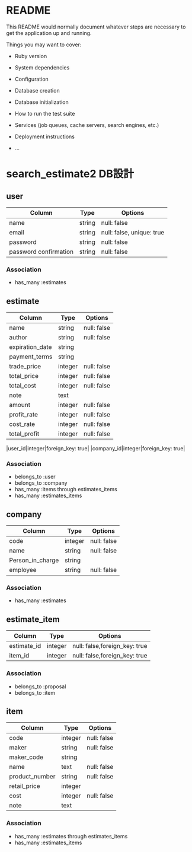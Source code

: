 # README

This README would normally document whatever steps are necessary to get the
application up and running.

Things you may want to cover:

* Ruby version

* System dependencies

* Configuration

* Database creation

* Database initialization

* How to run the test suite

* Services (job queues, cache servers, search engines, etc.)

* Deployment instructions

* ...
# search_estimate2 DB設計

## user
|Column|Type|Options|
|------|----|-------|
|name|string|null: false|
|email|string|null: false, unique: true|
|password|string|null: false|
|password confirmation|string|null: false|
### Association
- has_many :estimates

## estimate
|Column|Type|Options|
|------|----|-------|
|name|string|null: false||           [](1.案件名)
|author|string|null: false||         [](2.作成者)
|expiration_date|string||            [](3.見積有効期限)
|payment_terms|string||              [](4.支払条件)
|trade_price|integer|null: false|    [](5.卸価格)
|total_price|integer|null: false|    [](6.卸価格合計)
|total_cost|integer|null: false|     [](7.原価合計)
|note|text||                         [](8.備考)
|amount|integer|null: false|         [](9.量)
|profit_rate|integer|null: false|    [](10.粗利率)
|cost_rate|integer|null: false|      [](11.原価率)
|total_profit|integer|null: false|   [](12.粗利合計)

|user_id|integer|foreign_key: true|
|company_id|integer|foreign_key: true|
### Association
- belongs_to :user
- belongs_to :company
- has_many :items through estimates_items
- has_many :estimates_items

## company
|Column|Type|Options|
|------|----|-------|
|code|integer|null: false|           [](1.店コード)
|name|string|null: false|            [](2.販売店名)
|Person_in_charge|string||           [](3.担当者)
|employee|string|null: false|        [](4.担当営業)
### Association
- has_many :estimates

## estimate_item
|Column|Type|Options|
|------|----|-------|
|estimate_id|integer|null: false,foreign_key: true|
|item_id|integer|null: false,foreign_key: true|
### Association
- belongs_to :proposal
- belongs_to :item

## item
|Column|Type|Options|
|------|----|-------|
|code|integer|null: false|          [](1.注文コード)
|maker|string|null: false|          [](2.メーカー名)
|maker_code|string||                [](3.メーカーコード)
|name|text|null: false|             [](4.品名)
|product_number|string|null: false| [](5.品番)
|retail_price|integer||             [](6.定価)
|cost|integer|null: false|          [](7.原価)
|note|text||                        [](8.備考)
### Association
- has_many :estimates through estimates_items 
- has_many :estimates_items
